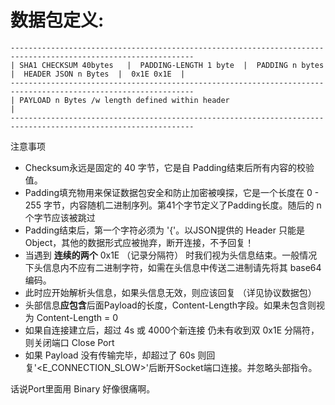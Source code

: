 数据包定义:
===============

    ---------------------------------------------------------------------------------------------------------------
    | SHA1 CHECKSUM 40bytes   |  PADDING-LENGTH 1 byte  |  PADDING n bytes  |  HEADER JSON n Bytes  |  0x1E 0x1E  |
    ---------------------------------------------------------------------------------------------------------------  
    | PAYLOAD n Bytes /w length defined within header                                                             | 
    ---------------------------------------------------------------------------------------------------------------
    

注意事项
- Checksum永远是固定的 40 字节，它是自 Padding结束后所有内容的校验值。
- Padding填充物用来保证数据包安全和防止加密被嗅探，它是一个长度在 0 - 255 字节，内容随机二进制序列。第41个字节定义了Padding长度。随后的 n 个字节应该被跳过
- Padding结束后，第一个字符必须为 '{'。以JSON提供的 Header 只能是 Object，其他的数据形式应被抛弃，断开连接，不予回复！
- 当遇到 **连续的两个** 0x1E （记录分隔符） 时我们视为头信息结束。一般情况下头信息内不应有二进制字符，如需在头信息中传送二进制请先将其 base64 编码。
- 此时应开始解析头信息，如果头信息无效，则应该回复 <INVALID HEADER> （详见协议数据包）
- 头部信息**应包含**后面Payload的长度，Content-Length字段。如果未包含则视为 Content-Length = 0
- 如果自连接建立后，超过 4s 或 4000个新连接 仍未有收到双 0x1E 分隔符，则关闭端口 Close Port
- 如果 Payload 没有传输完毕，却超过了 60s 则回复'<E_CONNECTION_SLOW>'后断开Socket端口连接。并忽略头部指令。




话说Port里面用 Binary 好像很痛啊。
